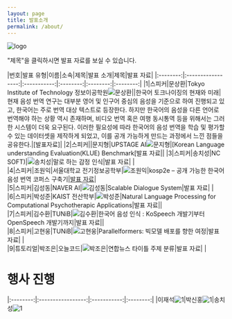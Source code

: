 ```yaml
---
layout: page
title: 발표소개
permalink: /about/
---
```



![logo](./pic/logo.png)

"제목"을 클릭하시면 발표 자료를 보실 수 있습니다.
       

|번호|발표 유형|이름|소속|제목|발표 소개|제목|발표 자료|
|:--------:|:-----------------:|:-----------:|:--------:|:--------:|:--------:|
|1|스피커|문상환|Tokyo Institute of Technology 정보이공학원![문상환|](./pic/mun.png)|한국어 토크나이징의 현재와 미래|현재 음성 번역 연구는 대부분 영어 및 인구어 중심의 음성을 기준으로 하여 진행되고 있고, 한국어는 주로 번역 대상 텍스트로 등장한다. 하지만 한국어의 음성을 다른 언어로 번역해야 하는 상황 역시 존재하며, 비디오 번역 혹은 여행 동시통역 등을 위해서는 그러한 시스템이 더욱 요구된다. 이러한 필요성에 따라 한국어의 음성 번역을 학습 및 평가할 수 있는 데이터셋을 제작하게 되었고, 이를 공개 가능하게 만드는 과정에서 느낀 점들을 공유한다.|[발표자료]|
|2|스피커||문지형|UPSTAGE AI![문지형](./pic/jh.jpg)|[Korean Language understanding Evaluation(KLUE) Benchmark[발표 자료||
|3|스피커|송치성|NC SOFT)|![송치성](./pic/chisong.jpg)|말로 하는 감정 인식|발표 자료| |           
|4|스피커|조원익|서울대학교 전기정보공학부|![조원익](./pic/WarnikChow.jpg)|kosp2e – 공개 가능한 한국어 음성 번역 코퍼스 구축기|[발표 자료](./data/kosp2e.pdf)|          
|5|스피커|김성동|NAVER AI|![김성동](./pic/sdog.png)|Scalable Dialogue System|발표 자료| |           
|6|스피커|박성준|KAIST 전산학부|![박성준](./pic/sjun.png)|Natural Language Processing for Computational Psychotherapic Applications|발표 자료||         
|7|스피커|김수환|TUNiB|![김수환](./pic/.png)|한국어 음성 인식 : KoSpeech 개발기부터 OpenSpeech 개발기까지|발표 자료||             
|8|스피커|고현웅|TUNiB|![고현웅](./pic/go.png)|Parallelformers: 빅모델 배포를 향한 여정|발표 자료| |           
|9|튜토리얼|박조은|오늘코드|![박조은](./pic/joeun.png)|연합뉴스 타이틀 주제 분류|발표 자료| |           
       





# 행사 진행



|:--------:|:-----------------:|:-----------:|:--------:|
|이재석![1](./pic/jslee.jpg)|박신홍![1](./pic/sinhongpark.jpg)|송치성![1](./pic/.jpg)








